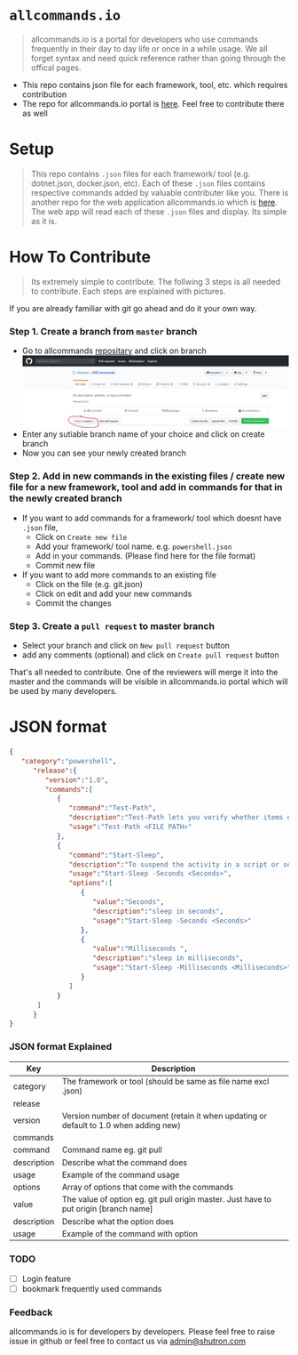 # `allcommands.io`
> allcommands.io is a portal for developers who use commands frequently in their day to day life or once in a while usage. We all forget syntax and need quick reference rather than going through the offical pages.  

  - This repo contains json file for each framework, tool, etc. which requires contribution
  - The repo for allcommands.io portal is [here](https://github.com/shutron/AllCommands.Portal). Feel free to contribute there as well 

# Setup
> This repo contains `.json` files for each framework/ tool (e.g. dotnet.json, docker.json, etc). Each of these `.json` files contains respective commands added by valuable contributer like you. There is another repo for the web application allcommands.io which is [here](https://github.com/shutron/AllCommands.Portal). The web app will read each of these `.json` files and display. Its simple as it is.  

# How To Contribute
> Its extremely simple to contribute. The follwing 3 steps is all needed to contribute. Each steps are explained with pictures.

If you are already familiar with git go ahead and do it your own way.

### Step 1. Create a branch from `master` branch
+ Go to allcommands [repositary](https://github.com/shutron/AllCommands)  and click on branch
![Image description](readme-images/step1.JPG)
+ Enter any sutiable branch name of your choice and click on create branch
+ Now you can see your newly created branch 

### Step 2. Add in new commands in the existing files / create new file for a new framework, tool and add in commands for that in the newly created branch
+ If you want to add commands for a framework/ tool which doesnt have `.json` file, 
    * Click on `Create new file`
    * Add your framework/ tool name. e.g. `powershell.json`
    * Add in your commands. (Please find here for the file format) 
    * Commit new file
+ If you want to add more commands to an existing file
    * Click on the file (e.g. git.json)
    * Click on edit and add your new commands
    * Commit the changes

### Step 3. Create a `pull request` to master branch
+ Select your branch and click on `New pull request` button
+ add any comments (optional) and click on `Create pull request` button

That's all needed to contribute. One of the reviewers will merge it into the master and the commands will be visible in allcommands.io portal which will be used by many developers.


# JSON format

```json
{
   "category":"powershell",
      "release":{
         "version":"1.0",
         "commands":[
            {
               "command":"Test-Path",
               "description":"Test-Path lets you verify whether items exist in a specified path",
               "usage":"Test-Path <FILE PATH>"
            },
            {
               "command":"Start-Sleep",
               "description":"To suspend the activity in a script or session",
               "usage":"Start-Sleep -Seconds <Seconds>",
               "options":[
                  {
                     "value":"Seconds",
                     "description":"sleep in seconds",
                     "usage":"Start-Sleep -Seconds <Seconds>"
                  },
                  {
                     "value":"Milliseconds ",
                     "description":"sleep in milliseconds",
                     "usage":"Start-Sleep -Milliseconds <Milliseconds>"
                  }
               ]
            }   
       ]
      }
}
```
### JSON format Explained

Key  | Description
------------- | -------------
category  | The framework or tool (should be same as file name excl .json) 
release  |  
version  | Version number of document (retain it when updating or default to 1.0 when adding new) 
commands  | 
command  | Command name eg. git pull
description  | Describe what the command does
usage  | Example of the command usage 
options  | Array of options that come with the commands 
value  | The value of option eg. git pull origin master. Just have to put origin [branch name] 
description | Describe what the option does
usage  | Example of the command with option 



### TODO
- [ ] Login feature
- [ ] bookmark frequently used commands

### Feedback
allcommands.io is for developers by developers. Please feel free to raise issue in github or feel free to contact us via admin@shutron.com
